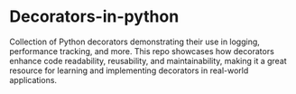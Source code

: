 # Decorators-in-python
Collection of Python decorators demonstrating their use in logging, performance tracking, and more. This repo showcases how decorators enhance code readability, reusability, and maintainability, making it a great resource for learning and implementing decorators in real-world applications.
